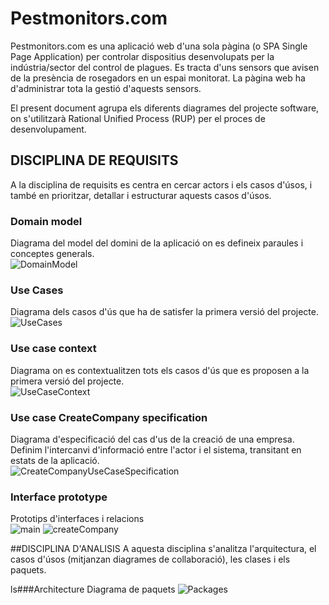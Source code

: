 # Pestmonitors.com

Pestmonitors.com es una aplicació web d'una sola pàgina (o SPA Single Page Application) per controlar dispositius desenvolupats per la indústria/sector del control de plagues. Es tracta d'uns sensors que avisen de la presència de rosegadors en un espai monitorat. La pàgina web ha d'administrar tota la gestió d'aquests sensors.</br>

El present document agrupa els diferents diagrames del projecte software, on s'utilitzarà Rational Unified Process (RUP) per el proces de desenvolupament.

## DISCIPLINA DE REQUISITS
A la disciplina de requisits es centra en cercar actors i els casos d'úsos, i també en prioritzar, detallar i estructurar aquests casos d'úsos. </br> 

### Domain model
Diagrama del model del domini de la aplicació on es defineix paraules i conceptes generals.</br>
![DomainModel](./docs/src/domainModel/domainModel.svg)

### Use Cases
Diagrama dels casos d'ús que ha de satisfer la primera versió del projecte.</br>
![UseCases](docs/src/useCaseView/useCases/useCases.svg)

### Use case context
Diagrama on es contextualitzen tots els casos d'ús que es proposen a la primera versió del projecte.</br>
![UseCaseContext](docs/src/useCaseView/context/useCaseContext.svg)

### Use case CreateCompany specification
Diagrama d'especificació del cas d'us de la creació de una empresa. Definim l'intercanvi d'informació entre l'actor i el sistema, transitant en estats de la aplicació.</br>
![CreateCompanyUseCaseSpecification](docs/src/useCaseView/specification/createCompany.svg)

### Interface prototype
Prototips d'interfaces i relacions</br>
![main](docs/src/useCaseView/propotype/main.svg)
![createCompany](docs/src/useCaseView/propotype/createCompany.svg)


##DISCIPLINA D'ANALISIS
A aquesta disciplina s'analitza l'arquitectura, el casos d'úsos (mitjanzan diagrames de collaboració), les clases i els paquets.

ls###Architecture
Diagrama de paquets
![Packages](./docs/src/logicView/analysis/architecture/packages.svg)

